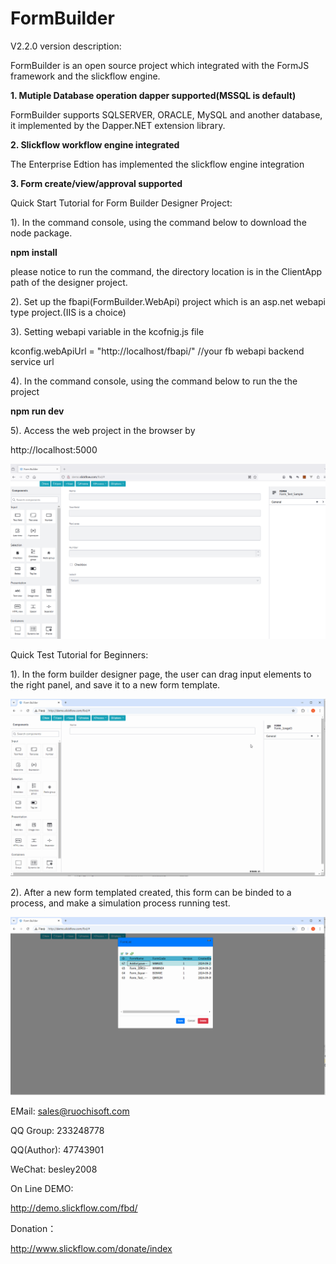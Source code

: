 ﻿# FormBuilder

V2.2.0 version description:

FormBuilder is an open source project which integrated with the FormJS framework and the slickflow engine. 

**1. Mutiple Database  operation dapper supported(MSSQL is default)**

  FormBuilder supports SQLSERVER, ORACLE, MySQL and another database, it implemented by the Dapper.NET extension library. 
  
**2. Slickflow workflow engine integrated**

  The Enterprise Edtion has implemented the slickflow engine integration
  
**3. Form create/view/approval supported**


Quick Start Tutorial for Form Builder Designer Project:

1). In the command console, using the command below to download the node package.

**npm install**

please notice to run the command, the directory location is in the ClientApp path of the designer project.

2). Set up the fbapi(FormBuilder.WebApi) project which is an asp.net webapi type project.(IIS is a choice)

3). Setting webapi variable in the kcofnig.js file

kconfig.webApiUrl = "http://localhost/fbapi/" //your fb webapi backend service url

4). In the command console, using the command below to run the the project

**npm run dev**

5). Access the web project in the browser by

http://localhost:5000

![FormBuilder Home Page](https://github.com/besley/besley.github.io/blob/master/Images/formbuilder/formbuilder-homepage.png)


Quick Test Tutorial for Beginners:

1). In the form builder designer page, the user can drag input elements to the right panel, and save it to a new form template.

![FormBuilder Designer](https://github.com/besley/besley.github.io/blob/master/Gif/formbuilder-askforleave-demo.gif)

2). After a new form templated created, this form can be binded to a process, and make a simulation process running test.

![FormBuilder Process](https://github.com/besley/besley.github.io/blob/master/Gif/formbuilder-askforleave-process-demo.gif)

EMail: sales@ruochisoft.com 

QQ Group: 233248778 

QQ(Author): 47743901 

WeChat: besley2008 

On Line DEMO: 

http://demo.slickflow.com/fbd/ 


Donation： 

http://www.slickflow.com/donate/index 

